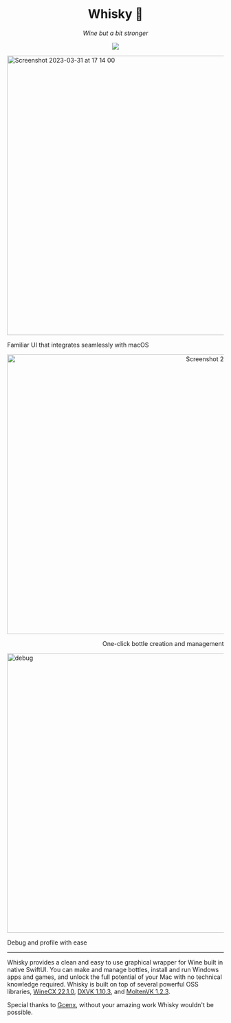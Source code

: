<div align="center">

  # Whisky 🥃 
  *Wine but a bit stronger*
  
  ![](https://img.shields.io/github/actions/workflow/status/IsaacMarovitz/Whisky/SwiftLint.yml?style=for-the-badge)
</div>

<img width="650" alt="Screenshot 2023-03-31 at 17 14 00" src="https://user-images.githubusercontent.com/42140194/229232488-dbad85f4-cecb-45e1-a182-f737fe9d2b1f.png">

Familiar UI that integrates seamlessly with macOS

<div align="right">
  <img width="650" alt="Screenshot 2023-03-31 at 17 14 22" src="https://user-images.githubusercontent.com/42140194/229232557-07f78a79-f695-45f6-be45-15a5b2f3c053.png">

  One-click bottle creation and management
</div>

<img width="650" alt="debug" src="https://user-images.githubusercontent.com/42140194/229176642-57b80801-d29b-4123-b1c2-f3b31408ffc6.png">

Debug and profile with ease

---

Whisky provides a clean and easy to use graphical wrapper for Wine built in native SwiftUI. You can make and manage bottles, install and run Windows apps and games, and unlock the full potential of your Mac with no technical knowledge required. Whisky is built on top of several powerful OSS libraries, [WineCX 22.1.0](https://github.com/Gcenx/winecx/releases/tag/crossover-wine-22.1.0), [DXVK 1.10.3](https://github.com/Gcenx/DXVK-macOS/releases/tag/v1.10.3), and [MoltenVK 1.2.3](https://github.com/KhronosGroup/MoltenVK/releases/tag/v1.2.3).

Special thanks to [Gcenx](https://github.com/Gcenx), without your amazing work Whisky wouldn't be possible.
